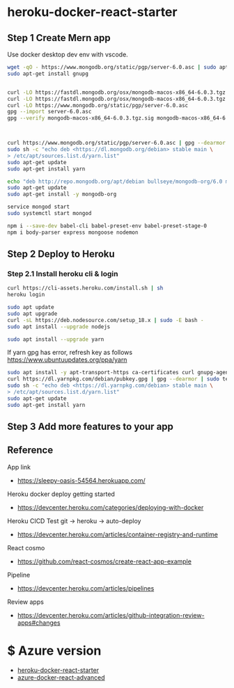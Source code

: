 ﻿# heroku-docker-react-starter

## Step 1 Create Mern app

Use docker desktop dev env with vscode.

```bash
wget -qO - https://www.mongodb.org/static/pgp/server-6.0.asc | sudo apt-key add -
sudo apt-get install gnupg


curl -LO https://fastdl.mongodb.org/osx/mongodb-macos-x86_64-6.0.3.tgz
curl -LO https://fastdl.mongodb.org/osx/mongodb-macos-x86_64-6.0.3.tgz.sig
curl -LO https://www.mongodb.org/static/pgp/server-6.0.asc
gpg --import server-6.0.asc
gpg --verify mongodb-macos-x86_64-6.0.3.tgz.sig mongodb-macos-x86_64-6.0.3.tgz



curl https://www.mongodb.org/static/pgp/server-6.0.asc | gpg --dearmor | sudo tee /etc/apt/trusted.gpg.d/dn.mongodb.org.gpg >/dev/null
sudo sh -c "echo deb <https://dl.mongodb.org/debian> stable main \
> /etc/apt/sources.list.d/yarn.list"
sudo apt-get update
sudo apt-get install yarn

echo "deb http://repo.mongodb.org/apt/debian bullseye/mongodb-org/6.0 main" | sudo tee /etc/apt/sources.list.d/mongodb-org-6.0.list
sudo apt-get update
sudo apt-get install -y mongodb-org

service mongod start
sudo systemctl start mongod
```

```bash
npm i --save-dev babel-cli babel-preset-env babel-preset-stage-0
npm i body-parser express mongoose nodemon
```

## Step 2 Deploy to Heroku

### Step 2.1 Install heroku cli & login

```bash
curl https://cli-assets.heroku.com/install.sh | sh
heroku login
```

```bash
sudo apt update
sudo apt upgrade
curl -sL https://deb.nodesource.com/setup_18.x | sudo -E bash -
sudo apt install --upgrade nodejs

sudo apt install --upgrade yarn
```

If yarn gpg has error, refresh key as follows <https://www.ubuntuupdates.org/ppa/yarn>

```bash
sudo apt install -y apt-transport-https ca-certificates curl gnupg-agent software-properties-common
curl https://dl.yarnpkg.com/debian/pubkey.gpg | gpg --dearmor | sudo tee /etc/apt/trusted.gpg.d/dn.yarnpkg.com.gpg >/dev/null
sudo sh -c "echo deb <https://dl.yarnpkg.com/debian> stable main \
> /etc/apt/sources.list.d/yarn.list"
sudo apt-get update
sudo apt-get install yarn
```

## Step 3 Add more features to your app

## Reference

App link

- <https://sleepy-oasis-54564.herokuapp.com/>

Heroku docker deploy getting started

- <https://devcenter.heroku.com/categories/deploying-with-docker>

Heroku CICD Test git -> heroku -> auto-deploy

- <https://devcenter.heroku.com/articles/container-registry-and-runtime>

React cosmo

- <https://github.com/react-cosmos/create-react-app-example>

Pipeline

- <https://devcenter.heroku.com/articles/pipelines>

Review apps

- <https://devcenter.heroku.com/articles/github-integration-review-apps#changes>

# $ Azure version

- [heroku-docker-react-starter](https://github.com/ray-chunkit-chung/heroku-docker-react-starter)
- [azure-docker-react-advanced](https://github.com/ray-chunkit-chung/azure-docker-react-advanced)
